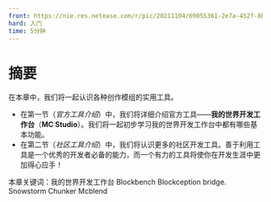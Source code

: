 ```yaml
---
front: https://nie.res.netease.com/r/pic/20211104/69055361-2e7a-452f-8b1a-f23e1262a03a.jpg
hard: 入门
time: 5分钟
---
```


# 摘要

在本章中，我们将一起认识各种创作模组的实用工具。

- 在第一节（*官方工具介绍*）中，我们将详细介绍官方工具——**我的世界开发工作台**（**MC Studio**）。我们将一起初步学习我的世界开发工作台中都有哪些基本功能。
- 在第二节（*社区工具介绍*）中，我们将认识更多的社区开发工具。善于利用工具是一个优秀的开发者必备的能力，而一个有力的工具将使你在开发生涯中更加得心应手！

本章关键词：我的世界开发工作台 Blockbench Blockception bridge. Snowstorm Chunker Mcblend